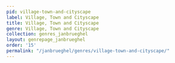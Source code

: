 ```yaml
---
pid: village-town-and-cityscape
label: Village, Town and Cityscape
title: Village, Town and Cityscape
genre: Village, Town and Cityscape
collection: genres_janbrueghel
layout: genrepage_janbrueghel
order: '15'
permalink: "/janbrueghel/genres/village-town-and-cityscape/"
---
```

